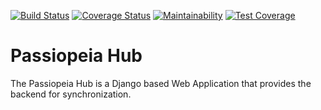 [![Build Status](https://travis-ci.org/passiopeia/passiopeia-hub.svg?branch=master)](https://travis-ci.org/passiopeia/passiopeia-hub)
[![Coverage Status](https://coveralls.io/repos/github/passiopeia/passiopeia-hub/badge.svg?branch=master)](https://coveralls.io/github/passiopeia/passiopeia-hub?branch=master)
[![Maintainability](https://api.codeclimate.com/v1/badges/43d6c35cae885640353b/maintainability)](https://codeclimate.com/github/passiopeia/passiopeia-hub/maintainability)
[![Test Coverage](https://api.codeclimate.com/v1/badges/43d6c35cae885640353b/test_coverage)](https://codeclimate.com/github/passiopeia/passiopeia-hub/test_coverage)

# Passiopeia Hub

The Passiopeia Hub is a Django based Web Application that provides the backend for synchronization.
